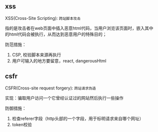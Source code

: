 ## xss

XSS(Cross-Site Scripting): `跨站脚本攻击`

指的是攻击者在web页面中插入恶意html代码，当用户浏览该页面时，嵌入其中的html代码会被执行，从而达到恶意用户的特殊目的；

防范措施：
1. CSP, 校验脚本来源再执行
2. 用户可输入的地方要留意，react, dangerousHtml

<!-- 不需要做任何的登陆认证，他会通过恶意html代码，当用户浏览该页面之时，他会通过合法的操作(比如在url中输入、在评论框中输入)，向页面注入脚本，从而达到恶意用户的特殊目的； -->


<!-- 1. 应用
   1. 盗用cookie
   2. 破坏页面的正常结构，插入广告等
   3. D-doss攻击
1. 需要防范的地方
   1. url
   2. textarea
   3. 富文本 -->


## csfr

CSFR(Cross-site request forgery): `跨站请求伪造`

实现：骗取用户访问一个它曾经认证过的网站然后执行一些操作

防御措施：
1. 检查referer字段（http头部的一个字段，用于标明请求来自哪个网址）
2. token校验

